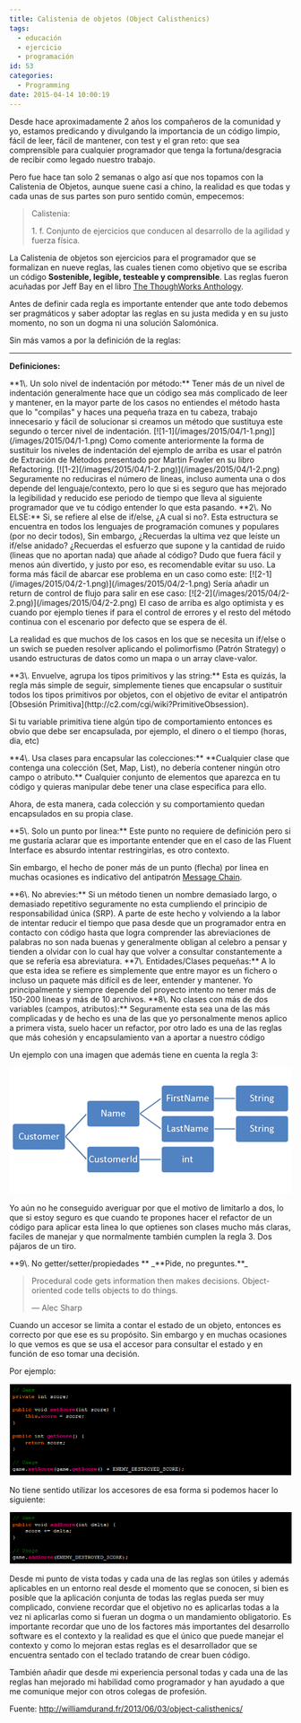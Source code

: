 ```yaml
---
title: Calistenia de objetos (Object Calisthenics)
tags:
  - educación
  - ejercicio
  - programación
id: 53
categories:
  - Programming
date: 2015-04-14 10:00:19
---
```


Desde hace aproximadamente 2 años los compañeros de la comunidad y yo, estamos predicando y divulgando la importancia de un código limpio, fácil de leer, fácil de mantener, con test y el gran reto: que sea comprensible para cualquier programador que tenga la fortuna/desgracia de recibir como legado nuestro trabajo.

Pero fue hace tan solo 2 semanas o algo así que nos topamos con la Calistenia de Objetos, aunque suene casi a chino, la realidad es que todas y cada unas de sus partes son puro sentido común, empecemos:

> Calistenia:
> 
> 1\. f. Conjunto de ejercicios que conducen al desarrollo de la agilidad y fuerza física.

La Calistenia de objetos son ejercicios para el programador que se formalizan en nueve reglas, las cuales tienen como objetivo que se escriba un código **Sostenible, legible, testeable y comprensible**. Las reglas fueron acuñadas por Jeff Bay en el libro [The ThoughWorks Anthology](https://pragprog.com/book/twa/thoughtworks-anthology).

Antes de definir cada regla es importante entender que ante todo debemos ser pragmáticos y saber adoptar las reglas en su justa medida y en su justo momento, no son un dogma ni una solución Salomónica.

Sin más vamos a por la definición de la reglas:

* * *

**Definiciones:**

<span id="1">
**1\. Un solo nivel de indentación por método:**
Tener más  de un nivel de indentación generalmente hace que un código sea más complicado de leer y mantener, en la mayor parte de los casos no entiendes el método hasta que lo "compilas" y haces una pequeña traza en tu cabeza, trabajo innecesario y fácil de solucionar si creamos un método que sustituya este segundo o tercer nivel de indentación.
[![1-1](/images/2015/04/1-1.png)](/images/2015/04/1-1.png)
Como comente anteriormente la forma de sustituir los niveles de indentación del ejemplo de arriba es usar el patrón de Extración de Métodos presentado por Martin Fowler en su libro Refactoring.
[![1-2](/images/2015/04/1-2.png)](/images/2015/04/1-2.png)
Seguramente no reduciras el número de lineas, incluso aumenta una o dos depende del lenguaje/contexto, pero lo que si es seguro que has mejorado la legibilidad y reducido ese periodo de tiempo que lleva al siguiente programador que ve tu código entender lo que esta pasando.
</span>

<span id="2">
**2\. No ELSE:**
Si, se refiere al else de if/else, ¿A cual si no?. Esta estructura se encuentra en todos los lenguajes de programación comunes y populares (por no decir todos), Sin embargo, ¿Recuerdas la ultima vez que leíste un if/else anidado? ¿Recuerdas el esfuerzo que supone y la cantidad de ruido (lineas que no aportan nada) que añade al código? Dudo que fuera fácil y menos aún divertido, y justo por eso, es recomendable evitar su uso. La forma más fácil de abarcar ese problema en un caso como este:
[![2-1](/images/2015/04/2-1.png)](/images/2015/04/2-1.png)
Sería añadir un return de control de flujo para salir en ese caso:
[![2-2](/images/2015/04/2-2.png)](/images/2015/04/2-2.png)
El caso de arriba es algo optimista y es cuando por ejemplo tienes if para el control de errores y el resto del método continua con el escenario por defecto que se espera de él.

La realidad es que muchos de los casos en los que se necesita un if/else o un swich se pueden resolver aplicando el polimorfismo (Patrón Strategy) o usando estructuras de datos como un mapa o un array clave-valor.
</span>

<span id="3">
**3\. Envuelve, agrupa los tipos primitivos y las string:**
Esta es quizás, la regla más simple de seguir,  simplemente tienes que encapsular o sustituir todos los tipos primitivos por objetos, con el objetivo de evitar el antipatrón [Obsesión Primitiva](http://c2.com/cgi/wiki?PrimitiveObsession).

Si tu variable primitiva tiene algún tipo de comportamiento entonces es obvio que debe ser encapsulada, por ejemplo, el dinero o el tiempo (horas, dia, etc)
</span>

<span id="4">
**4\. Usa clases para encapsular las colecciones:**
**Cualquier clase que contenga una colección (Set, Map, List), no debería contener ningún otro campo o atributo.** Cualquier conjunto de elementos que aparezca en tu código y quieras manipular debe tener una clase especifica para ello.

Ahora, de esta manera, cada colección y su comportamiento quedan encapsulados en su propia clase.

</span>

<span id="5">
**5\. Solo un punto por linea:**
Este punto no requiere de definición pero si me gustaría aclarar que es importante entender que en el caso de las Fluent Interface es absurdo intentar restringirlas, es otro contexto.

Sin embargo, el hecho de poner más de un punto (flecha) por linea en muchas ocasiones es indicativo del antipatrón [Message Chain](https://sourcemaking.com/refactoring/message-chains).

</span>

<span id="6">
**6\.  No abrevies:**
Si un método tienen un nombre demasiado largo, o demasiado repetitivo seguramente no esta cumpliendo el principio de responsabilidad única (SRP). A parte de este hecho y volviendo a la labor de intentar reducir el tiempo que pasa desde que un programador entra en contacto con código hasta que logra comprender las abreviaciones de palabras no son nada buenas y generalmente obligan al celebro a pensar y tienden a olvidar con lo cual hay que volver a consultar constantemente a que se refería esa abreviatura.

</span>

<span id="7">
**7\.  Entidades/Clases pequeñas:**
A lo que esta idea se refiere es simplemente que entre mayor es un fichero o incluso un paquete más difícil es de leer, entender y mantener.
Yo principalmente y siempre depende del proyecto intento no tener más de 150-200 lineas y más de 10 archivos.
</span>

<span id="8">
**8\. No clases con más de dos variables (campos, atributos):**
Seguramente esta sea una de las más complicadas y de hecho es una de las que yo personalmente menos aplico a primera vista, suelo hacer un refactor, por otro lado es una de las reglas que más cohesión y encapsulamiento van a aportar a nuestro código

Un ejemplo con una imagen que además tiene en cuenta la regla 3:

[![8-1](/images/2015/04/8-1.png)](/images/2015/04/8-1.png)

Yo aún no he conseguido averiguar por que el motivo de limitarlo a dos, lo que si estoy seguro es que cuando te propones hacer el refactor de un código para aplicar esta linea lo que optienes son clases mucho más claras, faciles de manejar y que normalmente también cumplen la regla 3\. Dos pájaros de un tiro.

</span>

<span id="9">
**9\. No getter/setter/propiedades **
_**Pide, no preguntes.**_

> Procedural code gets information then makes decisions. Object-oriented code tells objects to do things.
> 
> — Alec Sharp

Cuando un accesor se limita a contar el estado de un objeto, entonces es correcto por que ese es su propósito. Sin embargo y en muchas ocasiones lo que vemos es que se usa el accesor para consultar el estado y en función de eso tomar una decisión.

Por ejemplo:

[![9-1](/images/2015/04/9-1.png)](/images/2015/04/9-1.png)

No tiene sentido utilizar los accesores de esa forma si podemos hacer lo siguiente:

[![9-2](/images/2015/04/9-2.png)](/images/2015/04/9-2.png)

</span>

Desde mi punto de vista todas y cada una de las reglas son útiles y además aplicables en un entorno real desde el momento que se conocen, si bien es posible que la aplicación conjunta de todas las reglas pueda ser muy complicado, conviene recordar que el objetivo no es aplicarlas todas a la vez ni aplicarlas como si fueran un dogma o un mandamiento obligatorio. Es importante recordar que uno de los factores más importantes del desarrollo software es el contexto y la realidad es que el único que puede manejar el contexto y como lo mejoran estas reglas es el desarrollador que se encuentra sentado con el teclado tratando de crear buen código.

También añadir que desde mi experiencia personal todas y cada una de las reglas han mejorado mi habilidad como programador y han ayudado a que me comunique mejor con otros colegas de profesión.

Fuente: http://williamdurand.fr/2013/06/03/object-calisthenics/